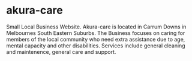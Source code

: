 # akura-care
Small Local Business Website. 
Akura-care is located in Carrum Downs in Melbournes South Eastern Suburbs.
The Business focuses on caring for members of the local community who need extra assistance due to age, mental capacity and other disabilities.
Services include general cleaning and maintenence, general care and support. 
